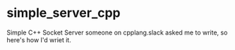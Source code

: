 # simple_server_cpp
Simple C++ Socket Server someone on cpplang.slack asked me to write, so here's how I'd wriet it.
